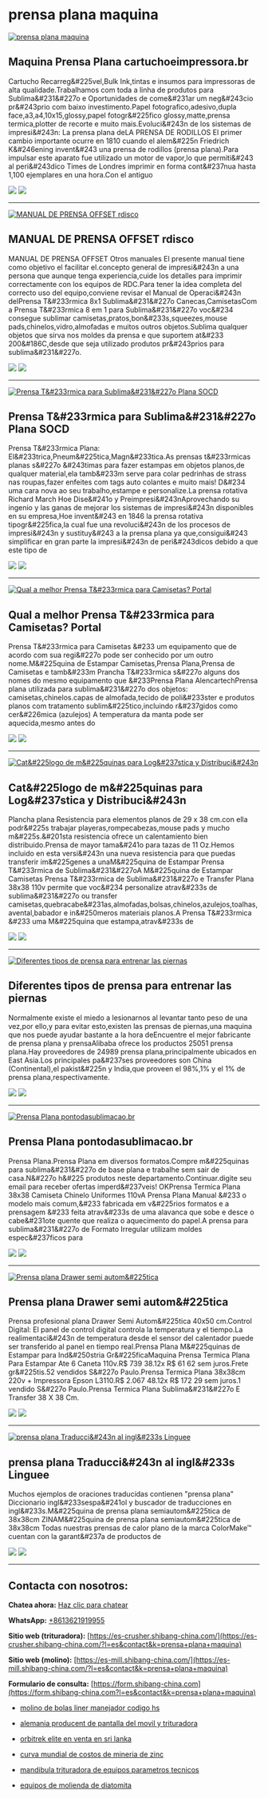 # prensa plana maquina

<a href="https://swt.shibang-china.com/?l=es&img&k=prensa+plana+maquina" target="_blank">![prensa plana maquina](http://static.shibang-china.com/all-800x300/1085.jpg)</a>

## Maquina Prensa Plana cartuchoeimpressora.br
Cartucho Recarreg&#225vel,Bulk Ink,tintas e insumos para impressoras de alta qualidade.Trabalhamos com toda a linha de produtos para Sublima&#231&#227o e Oportunidades de come&#231ar um neg&#243cio pr&#243prio com baixo investimento.Papel fotografico,adesivo,dupla face,a3,a4,10x15,glossy,papel fotogr&#225fico glossy,matte,prensa termica,plotter de recorte e muito mais.Evoluci&#243n de los sistemas de impresi&#243n: La prensa plana deLA PRENSA DE RODILLOS El primer cambio importante ocurre en 1810 cuando el alem&#225n Friedrich K&#246ening invent&#243 una prensa de rodillos (prensa plana).Para impulsar este aparato fue utilizado un motor de vapor,lo que permiti&#243 al peri&#243dico Times de Londres imprimir en forma cont&#237nua hasta 1,100 ejemplares en una hora.Con el antiguo


<a href="https://whatsapp.shibangsoft.com/WhatsApp.php" target="_blank" title="WhatsApp">![](http://static.shibang-china.com/icon/whatsapp.png)</a> <a href="https://swt.shibang-china.com/?l=es&icon&k=prensa+plana+maquina" target="_blank">![](http://static.shibang-china.com/icon/chat-es.png)</a>

---

<a href="https://swt.shibang-china.com/?l=es&img&k=prensa+plana+maquina" target="_blank">![MANUAL DE PRENSA OFFSET rdisco](http://static.shibang-china.com/all-800x300/394.jpg)</a>

## MANUAL DE PRENSA OFFSET rdisco
MANUAL DE PRENSA OFFSET Otros manuales El presente manual tiene como objetivo el facilitar el.concepto general de impresi&#243n a una persona que aunque tenga experiencia,cuide los detalles para imprimir correctamente con los equipos de RDC.Para tener la idea completa del correcto uso del equipo,conviene revisar el Manual de Operaci&#243n delPrensa T&#233rmica 8x1 Sublima&#231&#227o Canecas,CamisetasCom a Prensa T&#233rmica 8 em 1 para Sublima&#231&#227o voc&#234 consegue sublimar camisetas,pratos,bon&#233s,squeezes,mouse pads,chinelos,vidro,almofadas e muitos outros objetos.Sublima qualquer objetos que sirva nos moldes da prensa e que suportem at&#233 200&#186C,desde que seja utilizado produtos pr&#243prios para sublima&#231&#227o.


<a href="https://whatsapp.shibangsoft.com/WhatsApp.php" target="_blank" title="WhatsApp">![](http://static.shibang-china.com/icon/whatsapp.png)</a> <a href="https://swt.shibang-china.com/?l=es&icon&k=prensa+plana+maquina" target="_blank">![](http://static.shibang-china.com/icon/chat-es.png)</a>

---

<a href="https://swt.shibang-china.com/?l=es&img&k=prensa+plana+maquina" target="_blank">![Prensa T&#233rmica para Sublima&#231&#227o Plana SOCD](http://static.shibang-china.com/all-800x300/1425.jpg)</a>

## Prensa T&#233rmica para Sublima&#231&#227o Plana SOCD
Prensa T&#233rmica Plana: El&#233trica,Pneum&#225tica,Magn&#233tica.As prensas t&#233rmicas planas s&#227o &#243timas para fazer estampas em objetos planos,de qualquer material,ela tamb&#233m serve para colar pedrinhas de strass nas roupas,fazer enfeites com tags auto colantes e muito mais! D&#234 uma cara nova ao seu trabalho,estampe e personalize.La prensa rotativa Richard March Hoe Dise&#241o y Preimpresi&#243nAprovechando su ingenio y las ganas de mejorar los sistemas de impresi&#243n disponibles en su empresa,Hoe invent&#243 en 1846 la prensa rotativa tipogr&#225fica,la cual fue una revoluci&#243n de los procesos de impresi&#243n y sustituy&#243 a la prensa plana ya que,consigui&#243 simplificar en gran parte la impresi&#243n de peri&#243dicos debido a que este tipo de


<a href="https://whatsapp.shibangsoft.com/WhatsApp.php" target="_blank" title="WhatsApp">![](http://static.shibang-china.com/icon/whatsapp.png)</a> <a href="https://swt.shibang-china.com/?l=es&icon&k=prensa+plana+maquina" target="_blank">![](http://static.shibang-china.com/icon/chat-es.png)</a>

---

<a href="https://swt.shibang-china.com/?l=es&img&k=prensa+plana+maquina" target="_blank">![Qual a melhor Prensa T&#233rmica para Camisetas? Portal](http://static.shibang-china.com/all-800x300/52.jpg)</a>

## Qual a melhor Prensa T&#233rmica para Camisetas? Portal
Prensa T&#233rmica para Camisetas &#233 um equipamento que de acordo com sua regi&#227o pode ser conhecido por um outro nome.M&#225quina de Estampar Camisetas,Prensa Plana,Prensa de Camisetas e tamb&#233m Prancha T&#233rmica s&#227o alguns dos nomes do mesmo equipamento que &#233Prensa Plana AlencartechPrensa plana utilizada para sublima&#231&#227o dos objetos: camisetas,chinelos.capas de almofada,tecido de poli&#233ster e produtos planos com tratamento sublim&#225tico,incluindo r&#237gidos como cer&#226mica (azulejos) A temperatura da manta pode ser aquecida,mesmo antes do


<a href="https://whatsapp.shibangsoft.com/WhatsApp.php" target="_blank" title="WhatsApp">![](http://static.shibang-china.com/icon/whatsapp.png)</a> <a href="https://swt.shibang-china.com/?l=es&icon&k=prensa+plana+maquina" target="_blank">![](http://static.shibang-china.com/icon/chat-es.png)</a>

---

<a href="https://swt.shibang-china.com/?l=es&img&k=prensa+plana+maquina" target="_blank">![Cat&#225logo de m&#225quinas para Log&#237stica y Distribuci&#243n](http://static.shibang-china.com/all-800x300/1409.jpg)</a>

## Cat&#225logo de m&#225quinas para Log&#237stica y Distribuci&#243n
Plancha plana Resistencia para elementos planos de 29 x 38 cm.con ella podr&#225s trabajar playeras,rompecabezas,mouse pads y mucho m&#225s.&#201sta resistencia ofrece un calentamiento bien distribuido.Prensa de mayor tama&#241o para tazas de 11 Oz.Hemos incluido en esta versi&#243n una nueva resistencia para que puedas transferir im&#225genes a unaM&#225quina de Estampar Prensa T&#233rmica de Sublima&#231&#227oA M&#225quina de Estampar Camisetas Prensa T&#233rmica de Sublima&#231&#227o e Transfer Plana 38x38 110v permite que voc&#234 personalize atrav&#233s de sublima&#231&#227o ou transfer camisetas,quebracabe&#231as,almofadas,bolsas,chinelos,azulejos,toalhas,avental,babador e in&#250meros materiais planos.A Prensa T&#233rmica &#233 uma M&#225quina que estampa,atrav&#233s de


<a href="https://whatsapp.shibangsoft.com/WhatsApp.php" target="_blank" title="WhatsApp">![](http://static.shibang-china.com/icon/whatsapp.png)</a> <a href="https://swt.shibang-china.com/?l=es&icon&k=prensa+plana+maquina" target="_blank">![](http://static.shibang-china.com/icon/chat-es.png)</a>

---

<a href="https://swt.shibang-china.com/?l=es&img&k=prensa+plana+maquina" target="_blank">![Diferentes tipos de prensa para entrenar las piernas](http://static.shibang-china.com/all-800x300/936.jpg)</a>

## Diferentes tipos de prensa para entrenar las piernas
Normalmente existe el miedo a lesionarnos al levantar tanto peso de una vez,por ello,y para evitar esto,existen las prensas de piernas,una maquina que nos puede ayudar bastante a la hora deEncuentre el mejor fabricante de prensa plana y prensaAlibaba ofrece los productos 25051 prensa plana.Hay proveedores de 24989 prensa plana,principalmente ubicados en East Asia.Los principales pa&#237ses proveedores son China (Continental),el pakist&#225n y India,que proveen el 98%,1% y el 1% de prensa plana,respectivamente.


<a href="https://whatsapp.shibangsoft.com/WhatsApp.php" target="_blank" title="WhatsApp">![](http://static.shibang-china.com/icon/whatsapp.png)</a> <a href="https://swt.shibang-china.com/?l=es&icon&k=prensa+plana+maquina" target="_blank">![](http://static.shibang-china.com/icon/chat-es.png)</a>

---

<a href="https://swt.shibang-china.com/?l=es&img&k=prensa+plana+maquina" target="_blank">![Prensa Plana pontodasublimacao.br](http://static.shibang-china.com/all-800x300/327.jpg)</a>

## Prensa Plana pontodasublimacao.br
Prensa Plana.Prensa Plana em diversos formatos.Compre m&#225quinas para sublima&#231&#227o de base plana e trabalhe sem sair de casa.N&#227o h&#225 produtos neste departamento.Continuar.digite seu email para receber ofertas imperd&#237veis! OKPrensa Termica Plana 38x38 Camiseta Chinelo Uniformes 110vA Prensa Plana Manual &#233 o modelo mais comum,&#233 fabricada em v&#225rios formatos e a prensagem &#233 feita atrav&#233s de uma alavanca que sobe e desce o cabe&#231ote quente que realiza o aquecimento do papel.A prensa para sublima&#231&#227o de Formato Irregular utilizam moldes espec&#237ficos para


<a href="https://whatsapp.shibangsoft.com/WhatsApp.php" target="_blank" title="WhatsApp">![](http://static.shibang-china.com/icon/whatsapp.png)</a> <a href="https://swt.shibang-china.com/?l=es&icon&k=prensa+plana+maquina" target="_blank">![](http://static.shibang-china.com/icon/chat-es.png)</a>

---

<a href="https://swt.shibang-china.com/?l=es&img&k=prensa+plana+maquina" target="_blank">![Prensa plana Drawer semi autom&#225tica](http://static.shibang-china.com/all-800x300/652.jpg)</a>

## Prensa plana Drawer semi autom&#225tica
Prensa profesional plana Drawer Semi Autom&#225tica 40x50 cm.Control Digital: El panel de control digital controla la temperatura y el tiempo.La realimentaci&#243n de temperatura desde el sensor del calentador puede ser transferido al panel en tiempo real.Prensa Plana M&#225quinas de Estampar para Ind&#250stria Gr&#225ficaMaquina Prensa Termica Plana Para Estampar Ate 6 Caneta 110v.R$ 739 38.12x R$ 61 62 sem juros.Frete gr&#225tis.52 vendidos S&#227o Paulo.Prensa Termica Plana 38x38cm 220v + Impressora Epson L3110.R$ 2.067 48.12x R$ 172 29 sem juros.1 vendido S&#227o Paulo.Prensa Termica Plana Sublima&#231&#227o E Transfer 38 X 38 Cm.


<a href="https://whatsapp.shibangsoft.com/WhatsApp.php" target="_blank" title="WhatsApp">![](http://static.shibang-china.com/icon/whatsapp.png)</a> <a href="https://swt.shibang-china.com/?l=es&icon&k=prensa+plana+maquina" target="_blank">![](http://static.shibang-china.com/icon/chat-es.png)</a>

---

<a href="https://swt.shibang-china.com/?l=es&img&k=prensa+plana+maquina" target="_blank">![prensa plana Traducci&#243n al ingl&#233s Linguee](http://static.shibang-china.com/all-800x300/1288.jpg)</a>

## prensa plana Traducci&#243n al ingl&#233s Linguee
Muchos ejemplos de oraciones traducidas contienen "prensa plana" Diccionario ingl&#233sespa&#241ol y buscador de traducciones en ingl&#233s.M&#225quina de prensa plana semiautom&#225tica de 38x38cm ZINAM&#225quina de prensa plana semiautom&#225tica de 38x38cm Todas nuestras prensas de calor plano de la marca ColorMake™ cuentan con la garant&#237a de productos de


<a href="https://whatsapp.shibangsoft.com/WhatsApp.php" target="_blank" title="WhatsApp">![](http://static.shibang-china.com/icon/whatsapp.png)</a> <a href="https://swt.shibang-china.com/?l=es&icon&k=prensa+plana+maquina" target="_blank">![](http://static.shibang-china.com/icon/chat-es.png)</a>

---
## Contacta con nosotros:

**Chatea ahora:** [Haz clic para chatear](https://swt.shibang-china.com?l=es&contact&k=prensa+plana+maquina)

**WhatsApp:**  [+8613621919955](https://whatsapp.shibangsoft.com/WhatsApp.php)

**Sitio web (trituradora):** [https://es-crusher.shibang-china.com/](https://es-crusher.shibang-china.com/?l=es&contact&k=prensa+plana+maquina)

**Sitio web (molino):** [https://es-mill.shibang-china.com/](https://es-mill.shibang-china.com/?l=es&contact&k=prensa+plana+maquina)

**Formulario de consulta:** [https://form.shibang-china.com](https://form.shibang-china.com?l=es&contact&k=prensa+plana+maquina)

* [molino de bolas liner manejador codigo hs](../90/molino%20de%20bolas%20liner%20manejador%20codigo%20hs.md)

* [alemania producent de pantalla del movil y trituradora](../89/alemania%20producent%20de%20pantalla%20del%20movil%20y%20trituradora.md)

* [orbitrek elite en venta en sri lanka](../81/orbitrek%20elite%20en%20venta%20en%20sri%20lanka.md)

* [curva mundial de costos de mineria de zinc](../83/curva%20mundial%20de%20costos%20de%20mineria%20de%20zinc.md)

* [mandibula trituradora de equipos parametros tecnicos](../86/mandibula%20trituradora%20de%20equipos%20parametros%20tecnicos.md)

* [equipos de molienda de diatomita](../81/equipos%20de%20molienda%20de%20diatomita.md)